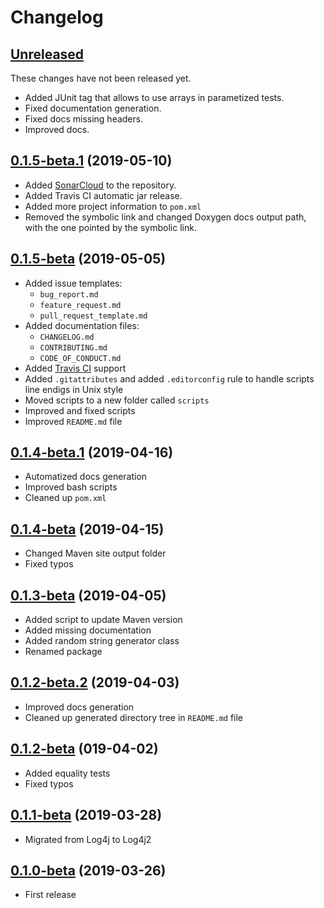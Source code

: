 # Changelog

## [Unreleased][unreleased]

These changes have not been released yet.

- Added JUnit tag that allows to use arrays in parametized tests.
- Fixed documentation generation.
- Fixed docs missing headers.
- Improved docs.

## [0.1.5-beta.1][v0.1.5-beta.1] (2019-05-10)

- Added [SonarCloud](https://sonarcloud.io/dashboard?id=com.fermod%3Aevent-dispatcher) to the repository.
- Added Travis CI automatic jar release.
- Added more project information to `pom.xml`
- Removed the symbolic link and changed Doxygen docs output path, with the one pointed by the symbolic link.

## [0.1.5-beta][v0.1.5-beta] (2019-05-05)

- Added issue templates:
  - `bug_report.md`
  - `feature_request.md`
  - `pull_request_template.md`
- Added documentation files:
  - `CHANGELOG.md`
  - `CONTRIBUTING.md`
  - `CODE_OF_CONDUCT.md`
- Added [Travis CI](https://travis-ci.org/FerMod/EventDispatcher) support
- Added `.gitattributes` and added `.editorconfig` rule to handle scripts line endigs in Unix style
- Moved scripts to a new folder called `scripts`
- Improved and fixed scripts
- Improved `README.md` file

## [0.1.4-beta.1][v0.1.4-beta.1] (2019-04-16)

- Automatized docs generation
- Improved bash scripts
- Cleaned up `pom.xml`

## [0.1.4-beta][v0.1.4-beta] (2019-04-15)

- Changed Maven site output folder
- Fixed typos

## [0.1.3-beta][v0.1.3-beta] (2019-04-05)

- Added script to update Maven version
- Added missing documentation
- Added random string generator class
- Renamed package

## [0.1.2-beta.2][v0.1.2-beta.2] (2019-04-03)

- Improved docs generation
- Cleaned up generated directory tree in `README.md` file

## [0.1.2-beta][v0.1.2-beta] (019-04-02)

- Added equality tests
- Fixed typos

## [0.1.1-beta][v0.1.2-beta] (2019-03-28)

- Migrated from Log4j to Log4j2

## [0.1.0-beta][v0.1.0-beta] (2019-03-26)

- First release

[unreleased]: https://github.com/FerMod/EventDispatcher/compare/v0.1.5-beta.1...HEAD
[v0.1.5-beta.1]: https://github.com/FerMod/EventDispatcher/compare/v0.1.5-beta...v0.1.5-beta.1
[v0.1.5-beta]: https://github.com/FerMod/EventDispatcher/compare/v0.1.4-beta.1...v0.1.5-beta
[v0.1.4-beta.1]: https://github.com/FerMod/EventDispatcher/compare/v0.1.4-beta...v0.1.4-beta.1
[v0.1.4-beta]: https://github.com/FerMod/EventDispatcher/compare/v0.1.3-beta...v0.1.4-beta
[v0.1.3-beta]: https://github.com/FerMod/EventDispatcher/compare/v0.1.2-beta.2...v0.1.3-beta
[v0.1.2-beta.2]: https://github.com/FerMod/EventDispatcher/compare/v0.1.2-beta...v0.1.2-beta.2
[v0.1.2-beta]: https://github.com/FerMod/EventDispatcher/compare/v0.1.1-beta...v0.1.2-beta
[v0.1.1-beta]: https://github.com/FerMod/EventDispatcher/compare/v0.1.0-beta...v0.1.1-beta
[v0.1.0-beta]: https://github.com/FerMod/EventDispatcher/releases/tag/v0.1.0-beta
